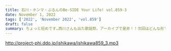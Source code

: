 ```yaml
---
title: 石川・ホンマ・ぶるんのBe-SIDE Your Life! vol.859-3
date: November 1, 2022
tags: ['2022', 'November 2022', 'vol.859']
draft: false
summary: ちょっと短めです…西川さんも出た歌謡祭、アーカイブで是非！！次回はどんな形で収録するのか…お楽しみに。
---
```


http://project-phi.ddo.jp/ishikawa/ishikawa859_3.mp3